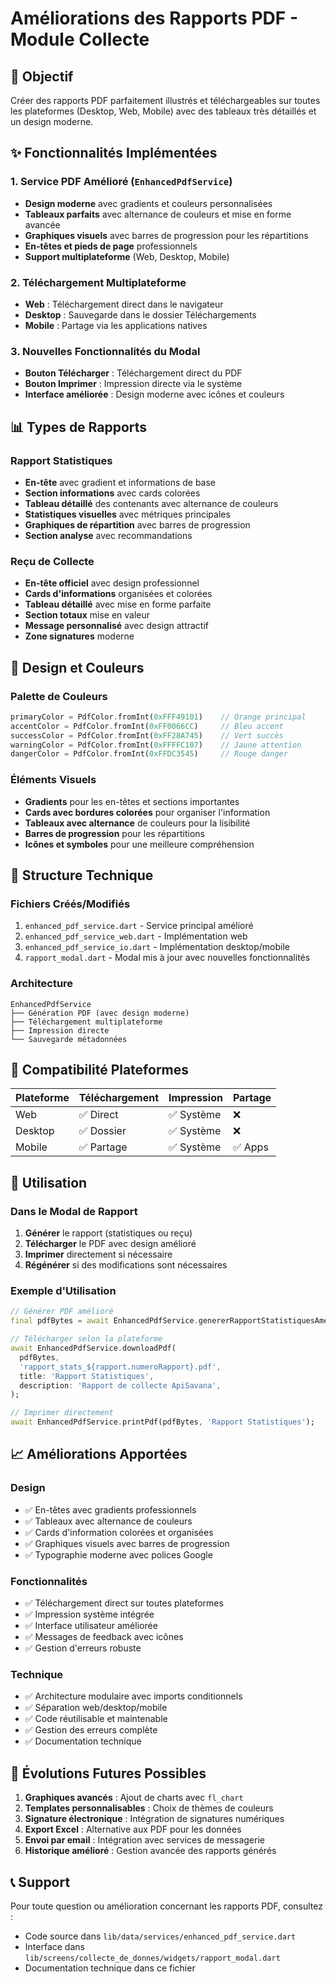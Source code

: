 # Améliorations des Rapports PDF - Module Collecte

## 🎯 Objectif
Créer des rapports PDF parfaitement illustrés et téléchargeables sur toutes les plateformes (Desktop, Web, Mobile) avec des tableaux très détaillés et un design moderne.

## ✨ Fonctionnalités Implémentées

### 1. Service PDF Amélioré (`EnhancedPdfService`)
- **Design moderne** avec gradients et couleurs personnalisées
- **Tableaux parfaits** avec alternance de couleurs et mise en forme avancée
- **Graphiques visuels** avec barres de progression pour les répartitions
- **En-têtes et pieds de page** professionnels
- **Support multiplateforme** (Web, Desktop, Mobile)

### 2. Téléchargement Multiplateforme
- **Web** : Téléchargement direct dans le navigateur
- **Desktop** : Sauvegarde dans le dossier Téléchargements
- **Mobile** : Partage via les applications natives

### 3. Nouvelles Fonctionnalités du Modal
- **Bouton Télécharger** : Téléchargement direct du PDF
- **Bouton Imprimer** : Impression directe via le système
- **Interface améliorée** : Design moderne avec icônes et couleurs

## 📊 Types de Rapports

### Rapport Statistiques
- **En-tête** avec gradient et informations de base
- **Section informations** avec cards colorées
- **Tableau détaillé** des contenants avec alternance de couleurs
- **Statistiques visuelles** avec métriques principales
- **Graphiques de répartition** avec barres de progression
- **Section analyse** avec recommandations

### Reçu de Collecte
- **En-tête officiel** avec design professionnel
- **Cards d'informations** organisées et colorées
- **Tableau détaillé** avec mise en forme parfaite
- **Section totaux** mise en valeur
- **Message personnalisé** avec design attractif
- **Zone signatures** moderne

## 🎨 Design et Couleurs

### Palette de Couleurs
```dart
primaryColor = PdfColor.fromInt(0xFFF49101)    // Orange principal
accentColor = PdfColor.fromInt(0xFF0066CC)     // Bleu accent
successColor = PdfColor.fromInt(0xFF28A745)    // Vert succès
warningColor = PdfColor.fromInt(0xFFFFC107)    // Jaune attention
dangerColor = PdfColor.fromInt(0xFFDC3545)     // Rouge danger
```

### Éléments Visuels
- **Gradients** pour les en-têtes et sections importantes
- **Cards avec bordures colorées** pour organiser l'information
- **Tableaux avec alternance** de couleurs pour la lisibilité
- **Barres de progression** pour les répartitions
- **Icônes et symboles** pour une meilleure compréhension

## 🔧 Structure Technique

### Fichiers Créés/Modifiés
1. `enhanced_pdf_service.dart` - Service principal amélioré
2. `enhanced_pdf_service_web.dart` - Implémentation web
3. `enhanced_pdf_service_io.dart` - Implémentation desktop/mobile
4. `rapport_modal.dart` - Modal mis à jour avec nouvelles fonctionnalités

### Architecture
```
EnhancedPdfService
├── Génération PDF (avec design moderne)
├── Téléchargement multiplateforme
├── Impression directe
└── Sauvegarde métadonnées
```

## 📱 Compatibilité Plateformes

| Plateforme | Téléchargement | Impression | Partage |
|------------|---------------|------------|---------|
| Web        | ✅ Direct     | ✅ Système | ❌      |
| Desktop    | ✅ Dossier    | ✅ Système | ❌      |
| Mobile     | ✅ Partage    | ✅ Système | ✅ Apps |

## 🚀 Utilisation

### Dans le Modal de Rapport
1. **Générer** le rapport (statistiques ou reçu)
2. **Télécharger** le PDF avec design amélioré
3. **Imprimer** directement si nécessaire
4. **Régénérer** si des modifications sont nécessaires

### Exemple d'Utilisation
```dart
// Générer PDF amélioré
final pdfBytes = await EnhancedPdfService.genererRapportStatistiquesAmeliore(rapport);

// Télécharger selon la plateforme
await EnhancedPdfService.downloadPdf(
  pdfBytes,
  'rapport_stats_${rapport.numeroRapport}.pdf',
  title: 'Rapport Statistiques',
  description: 'Rapport de collecte ApiSavana',
);

// Imprimer directement
await EnhancedPdfService.printPdf(pdfBytes, 'Rapport Statistiques');
```

## 📈 Améliorations Apportées

### Design
- ✅ En-têtes avec gradients professionnels
- ✅ Tableaux avec alternance de couleurs
- ✅ Cards d'information colorées et organisées
- ✅ Graphiques visuels avec barres de progression
- ✅ Typographie moderne avec polices Google

### Fonctionnalités
- ✅ Téléchargement direct sur toutes plateformes
- ✅ Impression système intégrée
- ✅ Interface utilisateur améliorée
- ✅ Messages de feedback avec icônes
- ✅ Gestion d'erreurs robuste

### Technique
- ✅ Architecture modulaire avec imports conditionnels
- ✅ Séparation web/desktop/mobile
- ✅ Code réutilisable et maintenable
- ✅ Gestion des erreurs complète
- ✅ Documentation technique

## 🔮 Évolutions Futures Possibles

1. **Graphiques avancés** : Ajout de charts avec `fl_chart`
2. **Templates personnalisables** : Choix de thèmes de couleurs
3. **Signature électronique** : Intégration de signatures numériques
4. **Export Excel** : Alternative aux PDF pour les données
5. **Envoi par email** : Intégration avec services de messagerie
6. **Historique amélioré** : Gestion avancée des rapports générés

## 📞 Support

Pour toute question ou amélioration concernant les rapports PDF, consultez :
- Code source dans `lib/data/services/enhanced_pdf_service.dart`
- Interface dans `lib/screens/collecte_de_donnes/widgets/rapport_modal.dart`
- Documentation technique dans ce fichier
